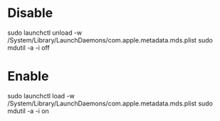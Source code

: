 # Disable
sudo launchctl unload -w /System/Library/LaunchDaemons/com.apple.metadata.mds.plist
sudo mdutil -a -i off

# Enable

sudo launchctl load -w /System/Library/LaunchDaemons/com.apple.metadata.mds.plist
sudo mdutil -a -i on

